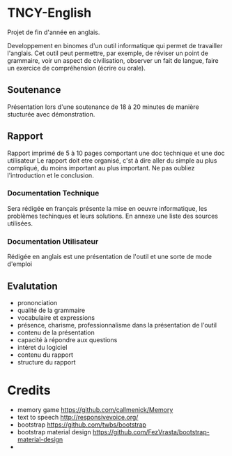 # TNCY-English
Projet de fin d'année en anglais.

Developpement en binomes d'un outil informatique qui permet de travailler l'anglais.
Cet outil peut permettre, par exemple, de réviser un point de grammaire, voir un aspect de civilisation, observer un fait de langue, faire un exercice de compréhension (écrire ou orale).

## Soutenance
Présentation lors d'une soutenance de 18 à 20 minutes de manière stucturée avec démonstration.

## Rapport
Rapport imprimé de 5 à 10 pages comportant une doc technique et une doc utilisateur
Le rapport doit etre organisé, c'st à dire aller du simple au plus compliqué, du moins important au plus important. Ne pas oubliez l'introduction et le conclusion.

### Documentation Technique
Sera rédigée en français présente la mise en oeuvre informatique, les problèmes techinques et leurs solutions. En annexe une liste des sources utilisées.

### Documentation Utilisateur
Rédigée en anglais est une présentation de l'outil et une sorte de mode d'emploi

## Evalutation
* prononciation
* qualité de la grammaire
* vocabulaire et expressions
* présence, charisme, professionnalisme dans la présentation de l'outil
* contenu de la présentation
* capacité à répondre aux questions
* intéret du logiciel
* contenu du rapport
* structure du rapport

# Credits
* memory game https://github.com/callmenick/Memory
* text to speech http://responsivevoice.org/
* bootstrap https://github.com/twbs/bootstrap
* bootstrap material design https://github.com/FezVrasta/bootstrap-material-design
* 
